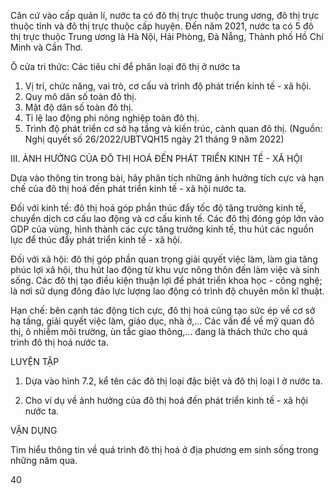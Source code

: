 Căn cứ vào cấp quản lí, nước ta có đô thị trực thuộc trung ương, đô thị trực thuộc tỉnh và đô thị trực thuộc cấp huyện. Đến năm 2021, nước ta có 5 đô thị trực thuộc Trung ương là Hà Nội, Hải Phòng, Đà Nẵng, Thành phố Hồ Chí Minh và Cần Thơ.

Ô cửa tri thức:
Các tiêu chí để phân loại đô thị ở nước ta
1. Vị trí, chức năng, vai trò, cơ cấu và trình độ phát triển kinh tế - xã hội.
2. Quy mô dân số toàn đô thị.
3. Mật độ dân số toàn đô thị.
4. Tỉ lệ lao động phi nông nghiệp toàn đô thị.
5. Trình độ phát triển cơ sở hạ tầng và kiến trúc, cảnh quan đô thị.
(Nguồn: Nghị quyết số 26/2022/UBTVQH15 ngày 21 tháng 9 năm 2022)

III. ẢNH HƯỞNG CỦA ĐÔ THỊ HOÁ ĐẾN PHÁT TRIỂN KINH TẾ - XÃ HỘI

Dựa vào thông tin trong bài, hãy phân tích những ảnh hưởng tích cực và hạn chế của đô thị hoá đến phát triển kinh tế - xã hội nước ta.

Đối với kinh tế: đô thị hoá góp phần thúc đẩy tốc độ tăng trưởng kinh tế, chuyển dịch cơ cấu lao động và cơ cấu kinh tế. Các đô thị đóng góp lớn vào GDP của vùng, hình thành các cực tăng trưởng kinh tế, thu hút các nguồn lực để thúc đẩy phát triển kinh tế - xã hội.

Đối với xã hội: đô thị góp phần quan trọng giải quyết việc làm, làm gia tăng phúc lợi xã hội, thu hút lao động từ khu vực nông thôn đến làm việc và sinh sống. Các đô thị tạo điều kiện thuận lợi để phát triển khoa học - công nghệ; là nơi sử dụng đông đảo lực lượng lao động có trình độ chuyên môn kĩ thuật.

Hạn chế: bên cạnh tác động tích cực, đô thị hoá cũng tạo sức ép về cơ sở hạ tầng, giải quyết việc làm, giáo dục, nhà ở,... Các vấn đề về mỹ quan đô thị, ô nhiễm môi trường, ùn tắc giao thông,... đang là thách thức cho quá trình đô thị hoá nước ta.

LUYỆN TẬP

1. Dựa vào hình 7.2, kể tên các đô thị loại đặc biệt và đô thị loại I ở nước ta.

2. Cho ví dụ về ảnh hưởng của đô thị hoá đến phát triển kinh tế - xã hội nước ta.

VẬN DỤNG

Tìm hiểu thông tin về quá trình đô thị hoá ở địa phương em sinh sống trong những năm qua.

40